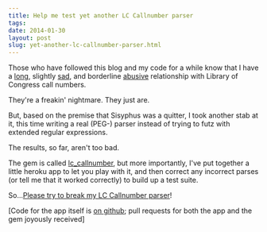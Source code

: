 ```yaml
---
title: Help me test yet another LC Callnumber parser
tags:
date: 2014-01-30
layout: post
slug: yet-another-lc-callnumber-parser.html
---
```


Those who have followed this blog and my code for a while know that I have a [long](http://robotlibrarian.billdueber.com/normalizing-loc-call-numbers-for-sorting/), slightly [sad](http://robotlibrarian.billdueber.com/enough-with-the-freakin-lc-call-number-normalization/), and borderline [abusive](https://github.com/billdueber/lib.umich.edu-solr-stuff) relationship with Library of Congress call numbers.

They're a freakin' nightmare. They just are.

But, based on the premise that Sisyphus was a quitter, I took another stab at it, this time writing a real (PEG-) parser instead of trying to futz with extended regular expressions.

The results, so far, aren't too bad.

The gem is called [lc_callnumber](https://github.com/billdueber/lc_callnumber), but more importantly, I've put together a little heroku app to let you play with it, and then correct any incorrect parses (or tell me that it worked correctly) to build up a test suite.

So...[Please try to break my LC Callnumber parser](https://lccparser.herokuapp.com/)!

[Code for the app itself is [on github](https://github.com/billdueber/lccparser); pull requests for both the app and the gem joyously received]
